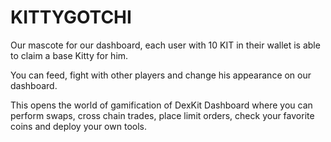 # KITTYGOTCHI

Our mascote for our dashboard, each user with 10 KIT in their wallet is able to claim a base Kitty for him.

You can feed, fight with other players and change his appearance on our dashboard.





This opens the world of gamification of DexKit Dashboard where you can perform swaps, cross chain trades, place limit orders, check your favorite coins and deploy your own tools.

